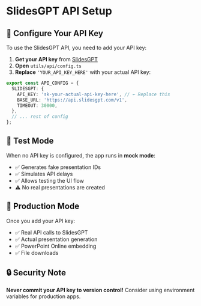 # SlidesGPT API Setup

## 🔑 Configure Your API Key

To use the SlidesGPT API, you need to add your API key:

1. **Get your API key** from [SlidesGPT](https://slidesgpt.com)
2. **Open** `utils/api/config.ts`
3. **Replace** `'YOUR_API_KEY_HERE'` with your actual API key:

```typescript
export const API_CONFIG = {
  SLIDESGPT: {
    API_KEY: 'sk-your-actual-api-key-here', // ← Replace this
    BASE_URL: 'https://api.slidesgpt.com/v1',
    TIMEOUT: 30000,
  },
  // ... rest of config
};
```

## 🧪 Test Mode

When no API key is configured, the app runs in **mock mode**:
- ✅ Generates fake presentation IDs
- ✅ Simulates API delays
- ✅ Allows testing the UI flow
- ⚠️ No real presentations are created

## 🚀 Production Mode

Once you add your API key:
- ✅ Real API calls to SlidesGPT
- ✅ Actual presentation generation
- ✅ PowerPoint Online embedding
- ✅ File downloads

## 🔒 Security Note

**Never commit your API key to version control!**
Consider using environment variables for production apps.
